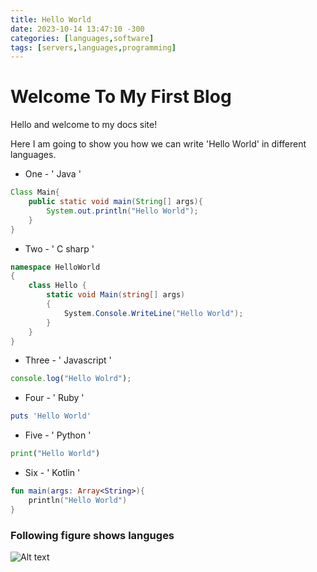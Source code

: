 ```yaml
---
title: Hello World
date: 2023-10-14 13:47:10 -300
categories: [languages,software]
tags: [servers,languages,programming]
---
```



# Welcome To  My First Blog

Hello and welcome to my docs site!


Here I am going to show you how we can write 'Hello World' in different languages. 




* One - ' Java '
```java
Class Main{
    public static void main(String[] args){
        System.out.println("Hello World");
    }
}
```

* Two - ' C sharp '
```c#
namespace HelloWorld
{
    class Hello {         
        static void Main(string[] args)
        {
            System.Console.WriteLine("Hello World");
        }
    }
}
```


* Three - ' Javascript '
```javascript
console.log("Hello Wolrd");
```


* Four - ' Ruby '
```ruby
puts 'Hello World'
```

* Five - ' Python '
```python
print("Hello World")
```

* Six - ' Kotlin '
```kotlin
fun main(args: Array<String>){
    println("Hello World")
}
```
### Following figure shows languges


![Alt text](https://www.shutterstock.com/shutterstock/photos/2322698711/display_1500/stock-vector-rivne-ukraine-june-set-of-most-popular-scripting-and-programming-languages-logos-2322698711.jpg)






